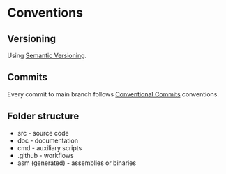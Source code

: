 # Conventions

## Versioning

Using [Semantic Versioning](https://semver.org/).

## Commits

Every commit to main branch follows [Conventional Commits](https://www.conventionalcommits.org/) conventions.

## Folder structure

* src - source code
* doc - documentation
* cmd - auxiliary scripts
* .github - workflows
* asm (generated) - assemblies or binaries
